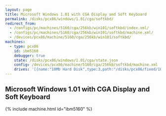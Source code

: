 ```yaml
---
layout: page
title: Microsoft Windows 1.01 with CGA Display and Soft Keyboard
permalink: /disks/pcx86/windows/1.01/cga/softkbd/
redirect_from:
  - /configs/pc/machines/5160/cga/256kb/win101/softkbd/index.xml/
  - /configs/pc/machines/5160/cga/256kb/win101/softkbd/machine.xml/
  - /devices/pcx86/machine/5160/cga/256kb/win101/softkbd/
machines:
  - type: pcx86
    id: ibm5160
    debugger: true
    state: /disks/pcx86/windows/1.01/cga/state.json
    config: /devices/pcx86/machine/5160/cga/256kb/softkbd/machine.xml
    drives: '[{name:"10Mb Hard Disk",type:3,path:"/disks/pcx86/fixed/10mb/PCDOS200-WIN101-CGA.json"}]'
---
```


Microsoft Windows 1.01 with CGA Display and Soft Keyboard
---------------------------------------------------------

{% include machine.html id="ibm5160" %}
